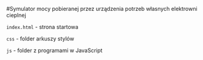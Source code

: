 #Symulator mocy pobieranej przez urządzenia potrzeb własnych elektrowni cieplnej

`index.html` - strona startowa

`css` - folder arkuszy stylów

`js` - folder z programami w JavaScript
